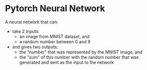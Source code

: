 # Pytorch Neural Network

A neural network that can:
- take 2 inputs:
  - an image from MNIST dataset, and
  - a random number between 0 and 9
- and gives two outputs:
  - the "number" that was represented by the MNIST image, and
  - the "sum" of this number with the random number that was generated and sent as the input to the network 
